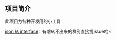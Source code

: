 ## 项目简介

此项目为各种开发用的小工具

[json 转 interface](https://zhuhengtan.github.io/web-dev-tools/json-to-interface)：有啥转不出来的样例直接提issue哈~

